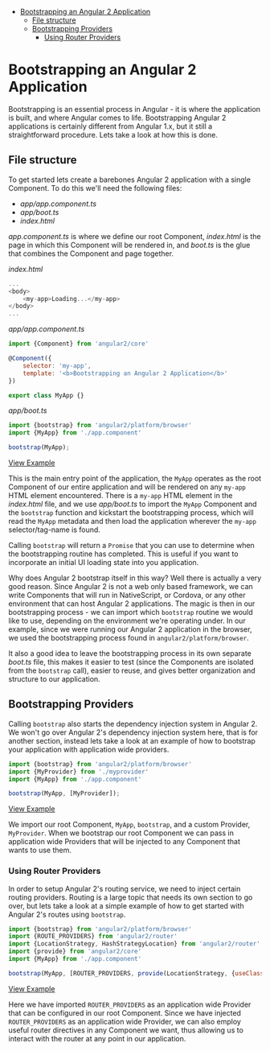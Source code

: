 <!-- START doctoc generated TOC please keep comment here to allow auto update -->
<!-- DON'T EDIT THIS SECTION, INSTEAD RE-RUN doctoc TO UPDATE -->


- [Bootstrapping an Angular 2 Application](#bootstrapping-an-angular-2-application)
  - [File structure](#file-structure)
  - [Bootstrapping Providers](#bootstrapping-providers)
    - [Using Router Providers](#using-router-providers)

<!-- END doctoc generated TOC please keep comment here to allow auto update -->

# Bootstrapping an Angular 2 Application

Bootstrapping is an essential process in Angular - it is where the application is built, and where Angular comes to life. Bootstrapping Angular 2 applications is certainly different from Angular 1.x, but it still a straightforward procedure. Lets take a look at how this is done.  

## File structure

To get started lets create a barebones Angular 2 application with a single Component. To do this we'll need the following files:

- *app/app.component.ts*
- *app/boot.ts*
- *index.html*

*app.component.ts* is where we define our root Component, *index.html* is the page in which this Component will be rendered in, and *boot.ts* is the glue that combines the Component and page together.  

*index.html*

```js
...
<body>
	<my-app>Loading...</my-app>
</body>
...
```

*app/app.component.ts*

```js
import {Component} from 'angular2/core'

@Component({
	selector: 'my-app',
	template: '<b>Bootstrapping an Angular 2 Application</b>'
})

export class MyApp {}
```
*app/boot.ts*

```js
import {bootstrap} from 'angular2/platform/browser'
import {MyApp} from './app.component'

bootstrap(MyApp);
```
[View Example](http://plnkr.co/edit/VmS9belVWf8pVDh0jIlb)

This is the main entry point of the application, the `MyApp` operates as the root Component of our entire application and will be rendered on any `my-app` HTML element encountered. There is a `my-app` HTML element in the *index.html* file, and we use *app/boot.ts* to import the `MyApp` Component and the `bootstrap` function and kickstart the bootstrapping process, which will read the `MyApp` metadata and then load the application wherever the `my-app` selector/tag-name is found. 

Calling `bootstrap` will return a `Promise` that you can use to determine when the bootstrapping routine has completed. This is useful if you want to incorporate an initial UI loading state into you application. 

Why does Angular 2 bootstrap itself in this way? Well there is actually a very good reason. Since Angular 2 is not a web only based framework, we can write Components that will run in NativeScript, or Cordova, or any other environment that can host Angular 2 applications. The magic is then in our bootstrapping process - we can import which `bootstrap` routine we would like to use, depending on the environment we're operating under. In our example, since we were running our Angular 2 application in the browser, we used the bootstrapping process found in `angular2/platform/browser`. 


It also a good idea to leave the bootstrapping process in its own separate *boot.ts* file, this makes it easier to test (since the Components are isolated from the `bootstrap` call), easier to reuse, and gives better organization and structure to our application. 

## Bootstrapping Providers
Calling `bootstrap` also starts the dependency injection system in Angular 2. We won't go over Angular 2's dependency injection system here, that is for another section, instead lets take a look at an example of how to bootstrap your application with application wide providers. 

```js
import {bootstrap} from 'angular2/platform/browser'
import {MyProvider} from './myprovider'
import {MyApp} from './app.component'

bootstrap(MyApp, [MyProvider]);
```
[View Example](http://plnkr.co/edit/KB8W01LadbtqYTODQt39)

We import our root Component, `MyApp`, `bootstrap`, and a custom Provider, `MyProvider`. When we bootstrap our root Component we can pass in application wide Providers that will be injected to any Component that wants to use them.

### Using Router Providers
In order to setup Angular 2's routing service, we need to inject certain routing providers. Routing is a large topic that needs its own section to go over, but lets take a look at a simple example of how to get started with Angular 2's routes using `bootstrap`.  

```js
import {bootstrap} from 'angular2/platform/browser'
import {ROUTE_PROVIDERS} from 'angular2/router'
import {LocationStrategy, HashStrategyLocation} from 'angular2/router'
import {provide} from 'angular2/core'
import {MyApp} from './app.component'

bootstrap(MyApp, [ROUTER_PROVIDERS, provide(LocationStrategy, {useClass: HashLocationStrategy})]);
```
[View Example](http://plnkr.co/edit/xZLEIX601g0TqsEOyB8y)

Here we have imported `ROUTER_PROVIDERS` as an application wide Provider that can be configured in our root Component. Since we have injected `ROUTER_PROVIDERS` as an application wide Provider, we can also employ useful router directives in any Component we want, thus allowing us to interact with the router at any point in our application. 

